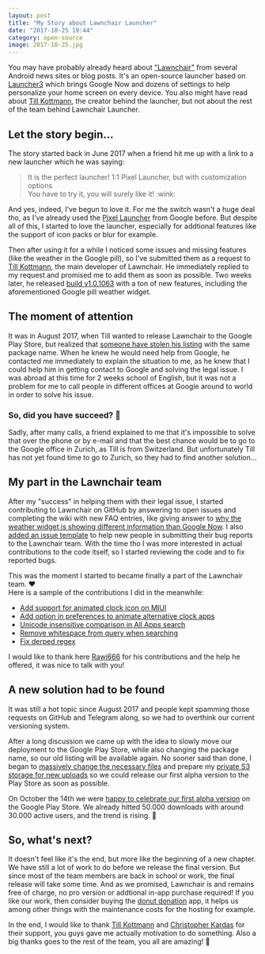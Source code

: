 ```yaml
---
layout: post
title: "My Story about Lawnchair Launcher"
date: "2017-10-25 19:44"
category: open-source
image: 2017-10-25.jpg
---
```

You may have probably already heard about ["Lawnchair"](https://lawnchair.info) from several Android news sites or blog posts. It's an open-source launcher based on [Launcher3](https://android.googlesource.com/platform/packages/apps/Launcher3) which brings Google Now and dozens of settings to help personalize your home screen on every device. You also might have read about [Till Kottmann](https://deletescape.ch), the creator behind the launcher, but not about the rest of the team behind Lawnchair Launcher.

## Let the story begin...
The story started back in June 2017 when a friend hit me up with a link to a new launcher which he was saying:  
<blockquote>
  It is the perfect launcher! 1:1 Pixel Launcher, but with customization options <br />
  You have to try it, you will surely like it! :wink:
</blockquote>

And yes, indeed, I've begun to love it. For me the switch wasn't a huge deal tho, as I've already used the [Pixel Launcher](https://play.google.com/store/apps/details?id=com.google.android.apps.nexuslauncher) from Google before. But despite all of this, I started to love the launcher, especially for addtional features like the support of icon packs or blur for example.

Then after using it for a while I noticed some issues and missing features (like the weather in the Google pill), so I've submitted them as a request to [Till Kottmann](https://deletescape.ch), the main developer of Lawnchair. He immediately replied to my request and promised me to add them as soon as possible. Two weeks later, he released [build v1.0.1063](https://github.com/Deletescape-Media/Lawnchair/releases/tag/1.0.1063) with a ton of new features, including the aforementioned Google pill weather widget.

## The moment of attention
It was in August 2017, when Till wanted to release Lawnchair to the Google Play Store, but realized that [someone have stolen his listing](https://t.me/lawnchairchannel/175) with the same package name. When he knew he would need help from Google, he contacted me immediately to explain the situation to me, as he knew that I could help him in getting contact to Google and solving the legal issue. I was abroad at this time for 2 weeks school of English, but it was not a problem for me to call people in different offices at Google around to world in order to solve his issue.

### So, did you have succeed? :thinking:
Sadly, after many calls, a friend explained to me that it's impossible to solve that over the phone or by e-mail and that the best chance would be to go to the Google office in Zurich, as Till is from Switzerland. But unfortunately Till has not yet found time to go to Zurich, so they had to find another solution...

## My part in the Lawnchair team
After my "success" in helping them with their legal issue, I started contributing to Lawnchair on GitHub by answering to open issues and completing the wiki with new FAQ entries, like giving answer to [why the weather widget is showing different information than Google Now](https://github.com/Deletescape-Media/Lawnchair/wiki/FAQ/474329417b04ddbcaa0e8d9496b3f2c742685d58). I also [added an issue template](https://github.com/Deletescape-Media/Lawnchair/commit/7df7bd15eafc86b57ac2f77e578bd52b55461383#diff-1a1c3dd142f76a5fad803a0c52839881) to help new people in submitting their bug reports to the Lawnchair team. With the time tho I was more interested in actual contributions to the code itself, so I started reviewing the code and to fix reported bugs.

This was the moment I started to became finally a part of the Lawnchair team. :heart:  
Here is a sample of the contributions I did in the meanwhile:

 - [Add support for animated clock icon on MIUI](https://github.com/Deletescape-Media/Lawnchair/pull/715)
 - [Add option in preferences to animate alternative clock apps](https://github.com/Deletescape-Media/Lawnchair/pull/756)
 - [Unicode insensitive comparison in All Apps search](https://github.com/Deletescape-Media/Lawnchair/pull/813)
 - [Remove whitespace from query when searching](https://github.com/Deletescape-Media/Lawnchair/pull/819)
 - [Fix derped regex](https://github.com/Deletescape-Media/Lawnchair/commit/580ffcbccd6056da9b9bf27f2a0235dd4713f116)

I would like to thank here [Rawi666](https://github.com/Rawi666) for his contributions and the help he offered, it was nice to talk with you!

## A new solution had to be found
It was still a hot topic since August 2017 and people kept spamming those requests on GitHub and Telegram along, so we had to overthink our current versioning system.

After a long discussion we came up with the idea to slowly move our deployment to the Google Play Store, while also changing the package name, so our old listing will be available again. No sooner said than done, I began to [massively change the necessary files](https://github.com/Deletescape-Media/Lawnchair/pull/835) and prepare my [private S3 storage for new uploads](https://storage.codebucket.de/) so we could release our first alpha version to the Play Store as soon as possible.

On October the 14th we were [happy to celebrate our first alpha version](https://twitter.com/lawnchairapp/status/919293171330310144) on the Google Play Store. We already hitted 50.000 downloads with around 30.000 active users, and the trend is rising. :tada:

## So, what's next?
It doesn't feel like it's the end, but more like the beginning of a new chapter. We have still a lot of work to do before we release the final version. But since most of the team members are back in school or work, the final release will take some time. And as we promised, Lawnchair is and remains free of charge, no pro version or addtional in-app purchase required! If you like our work, then consider buying the [donut donation](https://play.google.com/store/apps/details?id=ch.deletescape.donut) app, it helps us among other things with the maintenance costs for the hosting for example.

In the end, I would like to thank [Till Kottmann](https://deletescape.ch) and [Christopher Kardas](https://christopherkardas.me) for their support, you guys gave me actually motivation to do something. Also a big thanks goes to the rest of the team, you all are amazing! :hugs:
